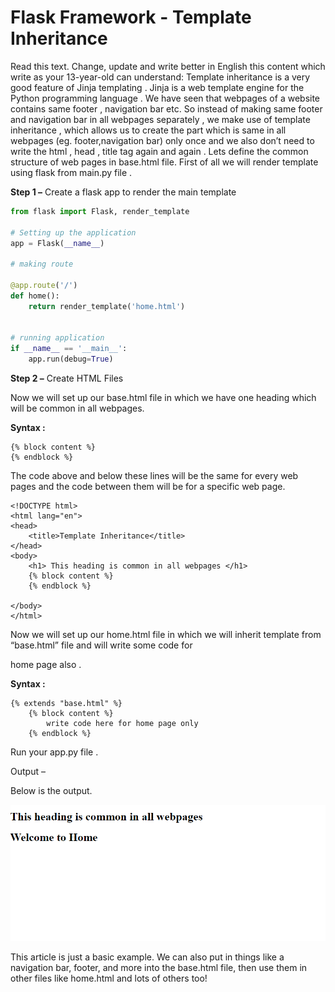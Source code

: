 # Flask Framework - Template Inheritance


Read this text. Change, update and write better in English this content which write as your 13-year-old can understand:
Template inheritance is a very good feature of Jinja templating . Jinja is a web template engine for the Python programming language . We have seen that webpages of a website contains same footer , navigation bar etc.  So instead of making same footer and navigation bar in all webpages separately , we make use of template inheritance , which allows us to create the part which is same in all webpages (eg. footer,navigation bar) only once and we also don’t need to write the html , head , title tag again and again . Lets define the common structure of web pages in base.html file. First of all we will render  template using flask from main.py file .

**Step 1 –** Create a flask app to render the main template 

```python
from flask import Flask, render_template 

# Setting up the application 
app = Flask(__name__) 

# making route 

@app.route('/') 
def home(): 
	return render_template('home.html') 


# running application 
if __name__ == '__main__': 
	app.run(debug=True) 
```

**Step 2 –** Create HTML Files

Now we will set up our base.html file in which we have one heading which will be common in all webpages. 

**Syntax :** 

```jinja
{% block content %}
{% endblock %}
```

The code above and below these lines will be the same for every web pages and the code between them will be for a specific web page. 


```jinja
<!DOCTYPE html> 
<html lang="en"> 
<head> 
	<title>Template Inheritance</title> 
</head> 
<body> 
	<h1> This heading is common in all webpages </h1> 
	{% block content %} 
	{% endblock %} 

</body> 
</html>
```

Now we will set up our home.html file in which we will inherit template from “base.html” file and will write some code for 

home page also . 

**Syntax :**
```jinja
{% extends "base.html" %}
    {% block content %}
        write code here for home page only 
    {% endblock %}
```


Run your app.py file . 

Output – 

Below is the output.


![](../usagecover/9.png)


This article is just a basic example. We can also put in things like a navigation bar, footer, and more into the base.html file, then use them in other files like home.html and lots of others too!